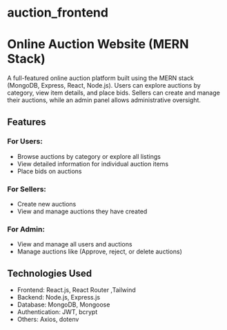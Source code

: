 # auction_frontend
# Online Auction Website (MERN Stack)

A full-featured online auction platform built using the MERN stack (MongoDB, Express, React, Node.js). Users can explore auctions by category, view item details, and place bids. Sellers can create and manage their auctions, while an admin panel allows administrative oversight.

## Features

### For Users:
- Browse auctions by category or explore all listings
- View detailed information for individual auction items
- Place bids on auctions

### For Sellers:
- Create new auctions
- View and manage auctions they have created

### For Admin:
- View and manage all users and auctions
- Manage auctions like (Approve, reject, or delete auctions)

## Technologies Used

- Frontend: React.js, React Router ,Tailwind
- Backend: Node.js, Express.js
- Database: MongoDB, Mongoose
- Authentication: JWT, bcrypt
- Others: Axios, dotenv



